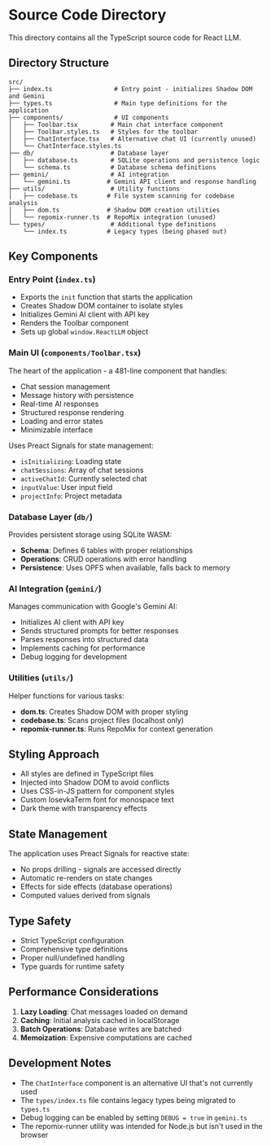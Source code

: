 # Source Code Directory

This directory contains all the TypeScript source code for React LLM.

## Directory Structure

```
src/
├── index.ts                 # Entry point - initializes Shadow DOM and Gemini
├── types.ts                 # Main type definitions for the application
├── components/              # UI components
│   ├── Toolbar.tsx         # Main chat interface component
│   ├── Toolbar.styles.ts   # Styles for the toolbar
│   ├── ChatInterface.tsx   # Alternative chat UI (currently unused)
│   └── ChatInterface.styles.ts
├── db/                     # Database layer
│   ├── database.ts         # SQLite operations and persistence logic
│   └── schema.ts           # Database schema definitions
├── gemini/                 # AI integration
│   └── gemini.ts          # Gemini API client and response handling
├── utils/                  # Utility functions
│   ├── codebase.ts        # File system scanning for codebase analysis
│   ├── dom.ts             # Shadow DOM creation utilities
│   └── repomix-runner.ts  # RepoMix integration (unused)
└── types/                  # Additional type definitions
    └── index.ts           # Legacy types (being phased out)
```

## Key Components

### Entry Point (`index.ts`)
- Exports the `init` function that starts the application
- Creates Shadow DOM container to isolate styles
- Initializes Gemini AI client with API key
- Renders the Toolbar component
- Sets up global `window.ReactLLM` object

### Main UI (`components/Toolbar.tsx`)
The heart of the application - a 481-line component that handles:
- Chat session management
- Message history with persistence
- Real-time AI responses
- Structured response rendering
- Loading and error states
- Minimizable interface

Uses Preact Signals for state management:
- `isInitializing`: Loading state
- `chatSessions`: Array of chat sessions
- `activeChatId`: Currently selected chat
- `inputValue`: User input field
- `projectInfo`: Project metadata

### Database Layer (`db/`)
Provides persistent storage using SQLite WASM:
- **Schema**: Defines 6 tables with proper relationships
- **Operations**: CRUD operations with error handling
- **Persistence**: Uses OPFS when available, falls back to memory

### AI Integration (`gemini/`)
Manages communication with Google's Gemini AI:
- Initializes AI client with API key
- Sends structured prompts for better responses
- Parses responses into structured data
- Implements caching for performance
- Debug logging for development

### Utilities (`utils/`)
Helper functions for various tasks:
- **dom.ts**: Creates Shadow DOM with proper styling
- **codebase.ts**: Scans project files (localhost only)
- **repomix-runner.ts**: Runs RepoMix for context generation

## Styling Approach

- All styles are defined in TypeScript files
- Injected into Shadow DOM to avoid conflicts
- Uses CSS-in-JS pattern for component styles
- Custom IosevkaTerm font for monospace text
- Dark theme with transparency effects

## State Management

The application uses Preact Signals for reactive state:
- No props drilling - signals are accessed directly
- Automatic re-renders on state changes
- Effects for side effects (database operations)
- Computed values derived from signals

## Type Safety

- Strict TypeScript configuration
- Comprehensive type definitions
- Proper null/undefined handling
- Type guards for runtime safety

## Performance Considerations

1. **Lazy Loading**: Chat messages loaded on demand
2. **Caching**: Initial analysis cached in localStorage
3. **Batch Operations**: Database writes are batched
4. **Memoization**: Expensive computations are cached

## Development Notes

- The `ChatInterface` component is an alternative UI that's not currently used
- The `types/index.ts` file contains legacy types being migrated to `types.ts`
- Debug logging can be enabled by setting `DEBUG = true` in `gemini.ts`
- The repomix-runner utility was intended for Node.js but isn't used in the browser